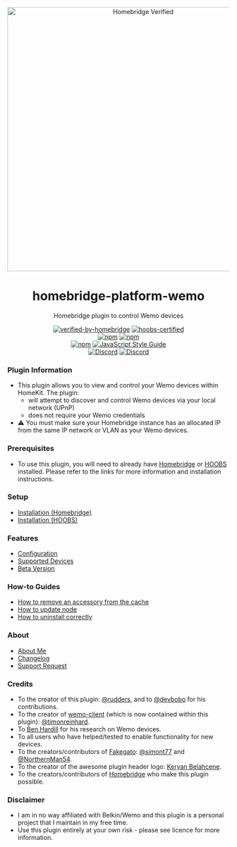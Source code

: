 <p align="center">
   <a href="https://github.com/bwp91/homebridge-platform-wemo"><img alt="Homebridge Verified" src="https://user-images.githubusercontent.com/43026681/101325568-e03ddb00-3863-11eb-8b66-54c6a322840a.png" width="600px"></a>
</p>
<span align="center">
  
# homebridge-platform-wemo

 Homebridge plugin to control Wemo devices
 
 [![verified-by-homebridge](https://badgen.net/badge/homebridge/verified/purple)](https://github.com/homebridge/homebridge/wiki/Verified-Plugins)
 [![hoobs-certified](https://badgen.net/badge/HOOBS/Certified/yellow)](https://plugins.hoobs.org/plugin/homebridge-platform-wemo)   
 [![npm](https://img.shields.io/npm/v/homebridge-platform-wemo/latest?label=latest)](https://www.npmjs.com/package/homebridge-platform-wemo)
 [![npm](https://img.shields.io/npm/v/homebridge-platform-wemo/beta?label=beta)](https://github.com/bwp91/homebridge-platform-wemo/wiki/Beta-Version)   
 [![npm](https://img.shields.io/npm/dt/homebridge-platform-wemo)](https://www.npmjs.com/package/homebridge-platform-wemo)
 [![JavaScript Style Guide](https://img.shields.io/badge/code_style-standard-brightgreen.svg)](https://standardjs.com)  
 [![Discord](https://img.shields.io/discord/784827113378676736?color=728ED5&logo=discord&label=bwp91-discord)](https://discord.com/channels/784827113378676736/784827113378676739)
 [![Discord](https://img.shields.io/discord/432663330281226270?color=728ED5&logo=discord&label=hb-discord)](https://discord.com/channels/432663330281226270/742733745743855627)

</span>

### Plugin Information
* This plugin allows you to view and control your Wemo devices within HomeKit. The plugin:
  * will attempt to discover and control Wemo devices via your local network (UPnP)
  * does not require your Wemo credentials
* ⚠️ You must make sure your Homebridge instance has an allocated IP from the same IP network or VLAN as your Wemo devices.

### Prerequisites
* To use this plugin, you will need to already have [Homebridge](https://homebridge.io) or [HOOBS](https://hoobs.org) installed. Please refer to the links for more information and installation instructions.

### Setup
* [Installation (Homebridge)](https://github.com/bwp91/homebridge-platform-wemo/wiki/Installation-(Homebridge))
* [Installation (HOOBS)](https://github.com/bwp91/homebridge-platform-wemo/wiki/Installation-(HOOBS))

### Features
* [Configuration](https://github.com/bwp91/homebridge-platform-wemo/wiki/Configuration)
* [Supported Devices](https://github.com/bwp91/homebridge-platform-wemo/wiki/Supported-Devices)
* [Beta Version](https://github.com/bwp91/homebridge-platform-wemo/wiki/Beta-Version)

### How-to Guides
* [How to remove an accessory from the cache](https://github.com/bwp91/homebridge-platform-wemo/wiki/How-to-remove-an-accessory-from-the-cache)
* [How to update node](https://github.com/bwp91/homebridge-platform-wemo/wiki/How-to-update-node)
* [How to uninstall correctly](https://github.com/bwp91/homebridge-platform-wemo/wiki/How-to-uninstall-correctly)

### About
* [About Me](https://github.com/sponsors/bwp91)
* [Changelog](https://github.com/bwp91/homebridge-platform-wemo/releases)
* [Support Request](https://github.com/bwp91/homebridge-platform-wemo/issues/new/choose)

### Credits
* To the creator of this plugin: [@rudders](https://github.com/rudders), and to [@devbobo](https://github.com/devbobo) for his contributions.
* To the creator of [wemo-client](https://github.com/timonreinhard/wemo-client) (which is now contained within this plugin): [@timonreinhard](https://github.com/timonreinhard).
* To [Ben Hardill](http://www.hardill.me.uk/wordpress/tag/wemo/) for his research on Wemo devices.
* To all users who have helped/tested to enable functionality for new devices.
* To the creators/contributors of [Fakegato](https://github.com/simont77/fakegato-history): [@simont77](https://github.com/simont77) and [@NorthernMan54](https://github.com/NorthernMan54).
* To the creator of the awesome plugin header logo: [Keryan Belahcene](https://www.instagram.com/keryan.me).
* To the creators/contributors of [Homebridge](https://homebridge.io) who make this plugin possible.

### Disclaimer
* I am in no way affiliated with Belkin/Wemo and this plugin is a personal project that I maintain in my free time.
* Use this plugin entirely at your own risk - please see licence for more information.
